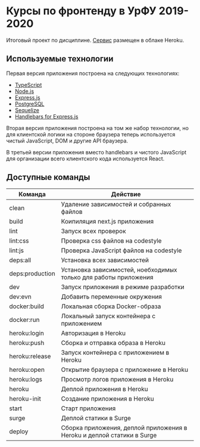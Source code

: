 # Курсы по фронтенду в УрФУ 2019-2020

Итоговый проект по дисциплине.
[Сервис](https://miraplane-task-2019.herokuapp.com/) размещен в облаке Heroku.

## Используемые технологии

Первая версия приложения построена на следующих технологиях:

- [TypeScript](https://www.typescriptlang.org)
- [Node.js](https://nodejs.org)
- [Express.js](https://expressjs.com/ru/)
- [PostgreSQL](https://www.postgresql.org)
- [Sequelize](http://docs.sequelizejs.com)
- [Handlebars for Express.js](https://github.com/pillarjs/hbs)

Вторая версия приложения построена на том же набор технологии, но для клиентской логики на стороне браузера теперь используется чистый JavaScript, DOM и другие API браузера.

В третьей версии приложения вместо handlebars и чистого JavaScript для организации всего клиентского кода используется React.

## Доступные команды

| Команда | Действие |
| ------------- | ------------- |
| clean | Удаление зависимостей и собранных файлов |
| build | Коипиляция next.js приложения |
| lint | Запуск всех проверок |
| lint:css | Проверка css файлов на codestyle |
| lint:js | Проверка JavaScript файлов на codestyle |
| deps:all | Установка всех зависимостей |
| deps:production | Установка зависимостей, ноебходимых только для работы приложения |
| dev | Запуск приложения в режиме разработки |
| dev:evn | Добавить переменные окружения |
| docker:build | Локальная сборка Docker-образа |
| docker:run | Локальный запуск контейнера с приложением |
| heroku:login | Авторизация в Heroku |
| heroku:push | Сборка и отправка образа в Heroku |
| heroku:release | Запуск контейнера с приложением в Heroku |
| heroku:open | Открытие браузера с приложение в Heroku |
| heroku:logs | Просмотр логов приложения в Heroku |
| heroku | Деплой приложения в Heroku |
| heroku-init | Создание приложения в Heroku |
| start | Старт приложения |
| surge | Деплой статики в Surge |
| deploy | Сборка приложения, деплой приложения в Heroku и деплой статики в Surge |
